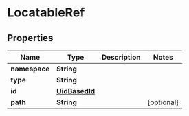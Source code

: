 

# LocatableRef

## Properties

Name | Type | Description | Notes
------------ | ------------- | ------------- | -------------
**namespace** | **String** |  | 
**type** | **String** |  | 
**id** | [**UidBasedId**](UidBasedId.md) |  | 
**path** | **String** |  |  [optional]




